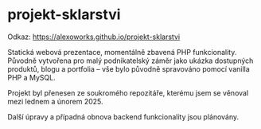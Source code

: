 # projekt-sklarstvi

Odkaz: https://alexoworks.github.io/projekt-sklarstvi

Statická webová prezentace, momentálně zbavená PHP funkcionality. Původně vytvořena pro malý podnikatelský záměr jako ukázka dostupných produktů, blogu a portfolia – vše bylo původně spravováno pomocí vanilla PHP a MySQL.

Projekt byl přenesen ze soukromého repozitáře, kterému jsem se věnoval mezi lednem a únorem 2025.

Další úpravy a případná obnova backend funkcionality jsou plánovány.
